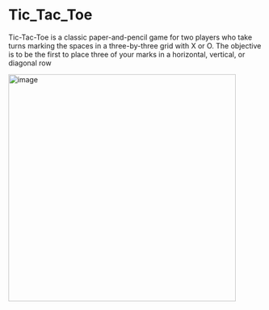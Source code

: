 # Tic_Tac_Toe
Tic-Tac-Toe is a classic paper-and-pencil game for two players who take turns marking the spaces in a three-by-three grid with X or O. The objective is to be the first to place three of your marks in a horizontal, vertical, or diagonal row

<img width="450" alt="image" src="https://as2.ftcdn.net/v2/jpg/11/31/19/37/1000_F_1131193796_QGe67HuNq7GQUu1CNjLqE4F7DBLkXrKk.jpg">
